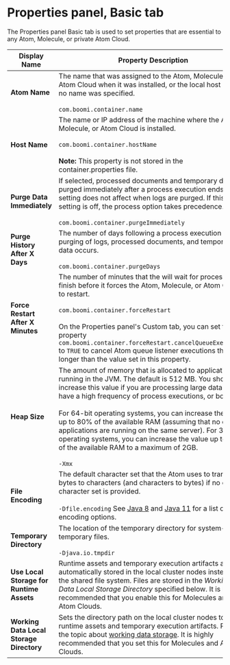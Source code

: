 # Properties panel, Basic tab 

<head>
  <meta name="guidename" content="Integration"/>
  <meta name="context" content="GUID-8eb9b9cf-e371-44ba-897f-4232ce22f122"/>
</head>


The Properties panel Basic tab is used to set properties that are essential to any Atom, Molecule, or private Atom Cloud.

| Display Name | Property Description |
| --- | --- |
| **Atom Name** | The name that was assigned to the Atom, Molecule, or Atom Cloud when it was installed, or the local host name if no name was specified. <br /><br />`com.boomi.container.name` |
| **Host Name** | The name or IP address of the machine where the Atom, Molecule, or Atom Cloud is installed. <br /><br /> `com.boomi.container.hostName`<br /><br />**Note:** This property is not stored in the container.properties file. |
| **Purge Data Immediately** | If selected, processed documents and temporary data are purged immediately after a process execution ends. This setting does not affect when logs are purged. If this setting is off, the process option takes precedence.<br /><br />`com.boomi.container.purgeImmediately` |
| **Purge History After X Days** | The number of days following a process execution that the purging of logs, processed documents, and temporary data occurs. <br /><br />`com.boomi.container.purgeDays` |
| **Force Restart After X Minutes** | The number of minutes that the will wait for processes to finish before it forces the Atom, Molecule, or Atom Cloud to restart. <br /><br />`com.boomi.container.forceRestart`<br /><br />On the Properties panel's Custom tab, you can set the property `com.boomi.container.forceRestart.cancelQueueExecutions` to `TRUE` to cancel Atom queue listener executions that run longer than the value set in this property. |
| **Heap Size** | The amount of memory that is allocated to applications running in the JVM. The default is 512 MB. You should increase this value if you are processing large data sets, have a high frequency of process executions, or both.<br /><br />For 64-bit operating systems, you can increase the value up to 80% of the available RAM (assuming that no other applications are running on the same server). For 32-bit operating systems, you can increase the value up to 80% of the available RAM to a maximum of 2GB.<br /><br />`-Xmx` |
| **File Encoding** | The default character set that the Atom uses to transform bytes to characters (and characters to bytes) if no explicit character set is provided. <br /><br />`-Dfile.encoding` See [Java 8](https://docs.oracle.com/javase/8/docs/technotes/guides/intl/encoding.doc.html) and [Java 11](https://docs.oracle.com/en/java/javase/11/intl/supported-encodings.html) for a list of encoding options.|
| **Temporary Directory** | The location of the temporary directory for system-level temporary files. <br /><br />`-Djava.io.tmpdir` |
| **Use Local Storage for Runtime Assets** | Runtime assets and temporary execution artifacts are automatically stored in the local cluster nodes instead of the shared file system. Files are stored in the *Working Data Local Storage Directory* specified below. It is highly recommended that you enable this for Molecules and Atom Clouds.|
| **Working Data Local Storage Directory** | Sets the directory path on the local cluster nodes to store runtime assets and temporary execution artifacts. Refer to the topic about [working data storage](c-atm-Molecule_and_Atom_Cloud_working_data_storage_b18ef1af-1e37-4a33-8712-d600f4e7b29d.md). It is highly recommended that you set this for Molecules and Atom Clouds.|